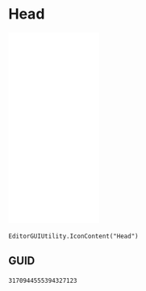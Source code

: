 # Head
![](/img/Head.png)

``` CSharp
EditorGUIUtility.IconContent("Head")
```
## GUID
```
3170944555394327123
```
